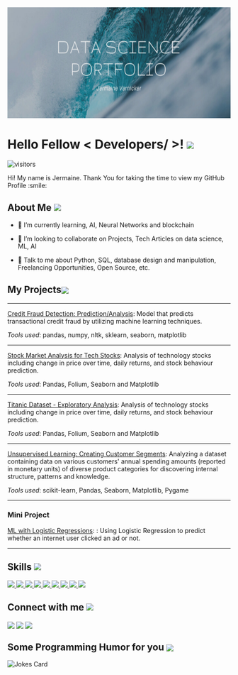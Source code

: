 <div align="center">
<img width="100%" height = "250px" src="https://raw.githubusercontent.com/JermaineV/JermaineV.github.io/main/images/Data%20science%20portfolio.png" alt="cover" />
</div>

<h1> Hello Fellow < Developers/ >! <img src = "https://raw.githubusercontent.com/MartinHeinz/MartinHeinz/master/wave.gif" width = 50px> </h1>
<p align='center'>

![visitors](https://visitor-badge.glitch.me/badge?page_id=JermaineV.JermaineV)

</p>
<div size='20px'> Hi! My name is Jermaine. Thank You for taking the time to view my GitHub Profile :smile: 
</div>

<h2> About Me <img src = "https://media0.giphy.com/media/KDDpcKigbfFpnejZs6/giphy.gif?cid=ecf05e47oy6f4zjs8g1qoiystc56cu7r9tb8a1fe76e05oty&rid=giphy.gif" width = 100px></h2></h2>


- 🌱 I’m currently learning, AI, Neural Networks and blockchain

- 👯 I’m looking to collaborate on Projects, Tech Articles on data science, ML, AI 

- 💬 Talk to me about Python, SQL, database design and manipulation, Freelancing Opportunities, Open Source, etc. 


<h2> My Projects<img align='center'src='https://media.giphy.com/media/Cym9mYz9B5LpKJ8s2X/giphy.gif' width = '32px'></h2>

---
[Credit Fraud Detection: Prediction/Analysis](https://github.com/JermaineV/JermaineV.github.io/blob/8a2abfaf8b460c895b00a8b8c990d91c0091e881/projects/credit_fraud_detection.ipynb.ipynb): Model that predicts transactional credit fraud by utilizing machine learning techniques. 

*Tools used*: pandas, numpy, nltk, sklearn, seaborn, matplotlib

---
[Stock Market Analysis for Tech Stocks](loading): Analysis of technology stocks including change in price over time, daily returns, and stock behaviour prediction.

*Tools used*: Pandas, Folium, Seaborn and Matplotlib

---
[Titanic Dataset - Exploratory Analysis](https://github.com/JermaineV/JermaineV.github.io/blob/6a4073a5f40449dcfef267ba95b3a2a8cb1891a6/projects/Titanic%20Dataset%20-%20Exploratory%20Analysis.ipynb): Analysis of technology stocks including change in price over time, daily returns, and stock behaviour prediction.

*Tools used*: Pandas, Folium, Seaborn and Matplotlib

---
[Unsupervised Learning: Creating Customer Segments](http://example.com/): Analyzing a dataset containing data on various customers' annual spending amounts (reported in monetary units) of diverse product categories for discovering internal structure, patterns and knowledge.

*Tools used*: scikit-learn, Pandas, Seaborn, Matplotlib, Pygame

---
### Mini Project
[ML with Logistic Regressions](http://example.com/): : Using Logistic Regression to predict whether an internet user clicked an ad or not.

---
<h2> Skills <img src = "https://media2.giphy.com/media/QssGEmpkyEOhBCb7e1/giphy.gif?cid=ecf05e47a0n3gi1bfqntqmob8g9aid1oyj2wr3ds3mg700bl&rid=giphy.gif" width = 32px> </h2>
<a href= https://github.com/JermaineV?tab=repositories&q=&type=&language=python&sort= > <img width ='32px' src ='https://raw.githubusercontent.com/rahulbanerjee26/githubAboutMeGenerator/main/icons/python.svg'> </a>
<a href= https://github.com/JermaineV?tab=repositories&q=&type=&language=scikit&sort= > <img width ='32px' src ='https://raw.githubusercontent.com/rahulbanerjee26/githubAboutMeGenerator/main/icons/scikit.svg'> </a>
<a href= https://github.com/JermaineV?tab=repositories&q=&type=&language=cpp&sort= > <img width ='32px' src ='https://raw.githubusercontent.com/rahulbanerjee26/githubAboutMeGenerator/main/icons/cpp.svg'> </a>
<a href= https://github.com/JermaineV?tab=repositories&q=&type=&language=sqlite&sort= > <img width ='32px' src ='https://raw.githubusercontent.com/rahulbanerjee26/githubAboutMeGenerator/main/icons/sqlite.svg'> </a>
<a href= https://github.com/JermaineV?tab=repositories&q=&type=&language=pytorch&sort= > <img width ='32px' src ='https://raw.githubusercontent.com/rahulbanerjee26/githubAboutMeGenerator/main/icons/pytorch.svg'> </a>
<a href= https://github.com/JermaineV?tab=repositories&q=&type=&language=hadoop&sort= > <img width ='32px' src ='https://raw.githubusercontent.com/rahulbanerjee26/githubAboutMeGenerator/main/icons/hadoop.svg'> </a>
<a href= https://github.com/JermaineV?tab=repositories&q=&type=&language=mysql&sort= > <img width ='32px' src ='https://raw.githubusercontent.com/rahulbanerjee26/githubAboutMeGenerator/main/icons/mysql.svg'> </a>
<a href= https://github.com/JermaineV?tab=repositories&q=&type=&language=github&sort= > <img width ='32px' src ='https://raw.githubusercontent.com/rahulbanerjee26/githubAboutMeGenerator/main/icons/github.svg'> </a>
<a href= https://github.com/JermaineV?tab=repositories&q=&type=&language=rust&sort= > <img width ='32px' src ='https://raw.githubusercontent.com/rahulbanerjee26/githubAboutMeGenerator/main/icons/rust.svg'> </a>


<h2> Connect with me <img src='https://raw.githubusercontent.com/ShahriarShafin/ShahriarShafin/main/Assets/handshake.gif' width="100px"> </h2>
<a href = 'https://www.linkedin.com/in/jermaine-varnicker-315a8794'> <img width = '32px' align= 'center' src="https://raw.githubusercontent.com/rahulbanerjee26/githubAboutMeGenerator/main/icons/linked-in-alt.svg"/></a> 
<a href = 'https://jermainev.github.io/'> <img width = '32px' align= 'center' src="https://raw.githubusercontent.com/rahulbanerjee26/githubAboutMeGenerator/main/icons/portfolio.png"/></a> 
<a href = 'https://www.github.com/JermaineV'> <img width = '32px' align= 'center' src="https://raw.githubusercontent.com/rahulbanerjee26/githubAboutMeGenerator/main/icons/github.svg"/></a> 




<h2> Some Programming Humor for you <img align ='center' src='https://media2.giphy.com/media/UQDSBzfyiBKvgFcSTw/giphy.gif?cid=ecf05e47p3cd513axbek3f56ti3jzizq8hincw20jauyyfyw&rid=giphy.gif' width = '32px'></h2>

![Jokes Card](https://readme-jokes.vercel.app/api?theme=default)

